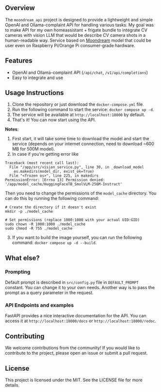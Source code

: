 ## Overview
The `moondream_api` project is designed to provide a lightweight and simple  OpenAI and Ollama-complaint API for handling various tasks. My goal was to make API for my own homeassistant + frigate bundle to integrate CV cameras with vision LLM that would be describe CV camera shots in a human-readable way. Service based on [Moondream](https://github.com/vikhyat/moondream) model that could be user even on Raspberry Pi/Orange Pi consumer-grade hardware.

## Features
- OpenAI and Ollama-complaint API (`/api/chat`, `/v1/api/completions`)
- Easy to integrate and use

## Usage Instructions
1. Clone the repository or just download the `docker-compose.yml` file.
2. Run the following command to start the service: `docker compose up -d`.
3. The service will be available at `http://localhost:18000` by default.
4. That's it! You can now start using the API.

**Notes**: 

1. First start, it will take some time to download the model and start the service (depends on your internet connection, need to download ~600 MB for 500M model).
2. In case if you're getting error like
```
Traceback (most recent call last):
  File "/app/src/vision_service.py", line 30, in _download_model
    os.makedirs(model_dir, exist_ok=True)
  File "<frozen os>", line 225, in makedirs
PermissionError: [Errno 13] Permission denied: '/app/model_cache/HuggingFaceTB_SmolVLM-256M-Instruct'
```
Then you need to change the permissions of the `model_cache` directory. You can do this by running the following command:
```
# Create the directory if it doesn't exist
mkdir -p ./model_cache

# Set permissions (replace 1000:1000 with your actual UID:GID)
sudo chown -R 1000:1000 ./model_cache
sudo chmod -R 755 ./model_cache
```

3. If you want to build the image yourself, you can run the following command: `docker compose up -d --build`.

## What else?

### Prompting

Default prompt is described in `src/config.py` file in `DEFAULT_PROMPT` constant. You can change it to your own needs. Another way is to pass the prompt as a query parameter in the request.

### API Endpoints and examples

FastAPI provides a nice interactive documentation for the API. You can access it at `http://localhost:18000/docs` or `http://localhost:18000/redoc`.

## Contributing
We welcome contributions from the community! If you would like to contribute to the project, please open an issue or submit a pull request.

## License
This project is licensed under the MIT. See the LICENSE file for more details.